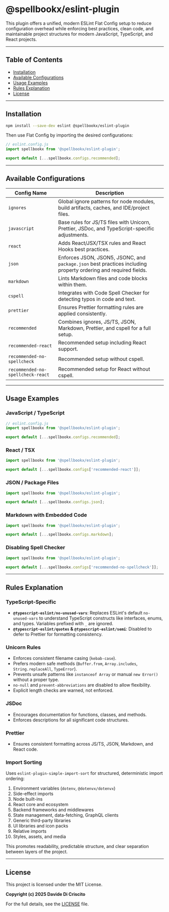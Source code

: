 # @spellbookx/eslint-plugin

This plugin offers a unified, modern ESLint Flat Config setup to reduce configuration overhead while enforcing best practices, clean code, and maintainable project structures for modern JavaScript, TypeScript, and React projects.

---

## Table of Contents

- [Installation](#installation)
- [Available Configurations](#available-configurations)
- [Usage Examples](#usage-examples)
- [Rules Explanation](#rules-explanation)
- [License](#license)

---

## Installation

```bash
npm install --save-dev eslint @spellbookx/eslint-plugin
```

Then use Flat Config by importing the desired configurations:

```js
// eslint.config.js
import spellbookx from '@spellbookx/eslint-plugin';

export default [...spellbookx.configs.recommended];
```

---

## Available Configurations

| Config Name                       | Description                                                                                                     |
| --------------------------------- | --------------------------------------------------------------------------------------------------------------- |
| `ignores`                         | Global ignore patterns for node modules, build artifacts, caches, and IDE/project files.                        |
| `javascript`                      | Base rules for JS/TS files with Unicorn, Prettier, JSDoc, and TypeScript-specific adjustments.                  |
| `react`                           | Adds React/JSX/TSX rules and React Hooks best practices.                                                        |
| `json`                            | Enforces JSON, JSON5, JSONC, and `package.json` best practices including property ordering and required fields. |
| `markdown`                        | Lints Markdown files and code blocks within them.                                                               |
| `cspell`                          | Integrates with Code Spell Checker for detecting typos in code and text.                                        |
| `prettier`                        | Ensures Prettier formatting rules are applied consistently.                                                     |
| `recommended`                     | Combines ignores, JS/TS, JSON, Markdown, Prettier, and cspell for a full setup.                                 |
| `recommended-react`               | Recommended setup including React support.                                                                      |
| `recommended-no-spellcheck`       | Recommended setup without cspell.                                                                               |
| `recommended-no-spellcheck-react` | Recommended setup for React without cspell.                                                                     |

---

## Usage Examples

### JavaScript / TypeScript

```js
// eslint.config.js
import spellbookx from '@spellbookx/eslint-plugin';

export default [...spellbookx.configs.recommended];
```

### React / TSX

```js
import spellbookx from '@spellbookx/eslint-plugin';

export default [...spellbookx.configs['recommended-react']];
```

### JSON / Package Files

```js
import spellbookx from '@spellbookx/eslint-plugin';

export default [...spellbookx.configs.json];
```

### Markdown with Embedded Code

```js
import spellbookx from '@spellbookx/eslint-plugin';

export default [...spellbookx.configs.markdown];
```

### Disabling Spell Checker

```js
import spellbookx from '@spellbookx/eslint-plugin';

export default [...spellbookx.configs['recommended-no-spellcheck']];
```

---

## Rules Explanation

### TypeScript-Specific

- **`@typescript-eslint/no-unused-vars`**: Replaces ESLint's default `no-unused-vars` to understand TypeScript constructs like interfaces, enums, and types. Variables prefixed with `_` are ignored.
- **`@typescript-eslint/quotes` & `@typescript-eslint/semi`**: Disabled to defer to Prettier for formatting consistency.

### Unicorn Rules

- Enforces consistent filename casing (`kebab-case`).
- Prefers modern safe methods (`Buffer.from`, `Array.includes`, `String.replaceAll`, `TypeError`).
- Prevents unsafe patterns like `instanceof Array` or manual `new Error()` without a proper type.
- `no-null` and `prevent-abbreviations` are disabled to allow flexibility.
- Explicit length checks are warned, not enforced.

### JSDoc

- Encourages documentation for functions, classes, and methods.
- Enforces descriptions for all significant code structures.

### Prettier

- Ensures consistent formatting across JS/TS, JSON, Markdown, and React code.

### Import Sorting

Uses `eslint-plugin-simple-import-sort` for structured, deterministic import ordering:

1. Environment variables (`dotenv`, `@dotenvx/dotenvx`)
2. Side-effect imports
3. Node built-ins
4. React core and ecosystem
5. Backend frameworks and middlewares
6. State management, data-fetching, GraphQL clients
7. Generic third-party libraries
8. UI libraries and icon packs
9. Relative imports
10. Styles, assets, and media

This promotes readability, predictable structure, and clear separation between layers of the project.

---

## License

This project is licensed under the MIT License.

**Copyright (c) 2025 Davide Di Criscito**

For the full details, see the [LICENSE](LICENSE) file.
